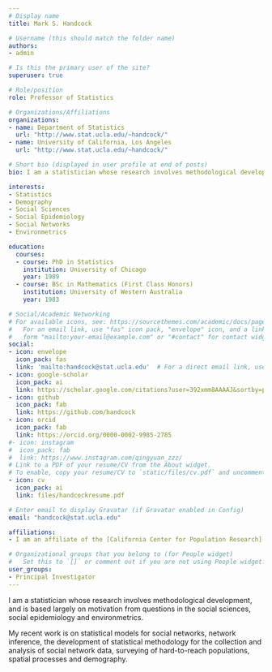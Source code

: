 ```yaml
---
# Display name
title: Mark S. Handcock

# Username (this should match the folder name)
authors:
- admin

# Is this the primary user of the site?
superuser: true

# Role/position
role: Professor of Statistics

# Organizations/Affiliations
organizations:
- name: Department of Statistics
  url: "http://www.stat.ucla.edu/~handcock/"
- name: University of California, Los Angeles
  url: "http://www.stat.ucla.edu/~handcock/"

# Short bio (displayed in user profile at end of posts)
bio: I am a statistician whose research involves methodological development, and is based largely on motivation from questions in the social sciences and social epidemiology.

interests:
- Statistics
- Demography
- Social Sciences
- Social Epidemiology
- Social Networks
- Environmetrics

education:
  courses:
  - course: PhD in Statistics
    institution: University of Chicago
    year: 1989
  - course: BSc in Mathematics (First Class Honors)
    institution: University of Western Australia
    year: 1983

# Social/Academic Networking
# For available icons, see: https://sourcethemes.com/academic/docs/page-builder/#icons
#   For an email link, use "fas" icon pack, "envelope" icon, and a link in the
#   form "mailto:your-email@example.com" or "#contact" for contact widget.
social:
- icon: envelope
  icon_pack: fas
  link: 'mailto:handcock@stat.ucla.edu'  # For a direct email link, use "mailto:test@example.org".
- icon: google-scholar
  icon_pack: ai
  link: https://scholar.google.com/citations?user=392xmm8AAAAJ&sortby=pubdate
- icon: github
  icon_pack: fab
  link: https://github.com/handcock
- icon: orcid
  icon_pack: fab
  link: https://orcid.org/0000-0002-9985-2785
#- icon: instagram
#  icon_pack: fab
#  link: https://www.instagram.com/qingyuan_zzz/
# Link to a PDF of your resume/CV from the About widget.
# To enable, copy your resume/CV to `static/files/cv.pdf` and uncomment the lines below.
- icon: cv
  icon_pack: ai
  link: files/handcockresume.pdf

# Enter email to display Gravatar (if Gravatar enabled in Config)
email: "handcock@stat.ucla.edu"

affiliations:
- I am an affiliate of the [California Center for Population Research](http://www.ccpr.ucla.edu/) at UCLA. 

# Organizational groups that you belong to (for People widget)
#   Set this to `[]` or comment out if you are not using People widget.
user_groups:
- Principal Investigator
---
```


I am a statistician whose research involves methodological development, and is based largely on motivation from questions in the social sciences, social epidemiology and environmetrics. 

My recent work is on statistical models for social networks, network inference, the development of statistical methodology for the collection and analysis of social network data, surveying of hard-to-reach populations, spatial processes and demography.


